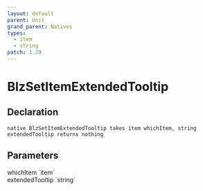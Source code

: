 ```yaml
---
layout: default
parent: Unit
grand_parent: Natives
types:
  - item
  - string
patch: 1.29
---
```


# BlzSetItemExtendedTooltip

## Declaration

```
native BlzSetItemExtendedTooltip takes item whichItem, string extendedTooltip returns nothing
```

## Parameters
<dl>
  <dt>whichItem `item`</dt>
  <dd></dd>

  <dt>extendedTooltip `string`</dt>
  <dd></dd>
</dl>